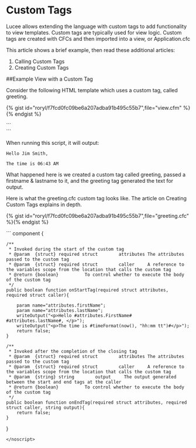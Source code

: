 # Custom Tags

Lucee allows extending the language with custom tags to add functionality to view templates. Custom tags are typically used for view logic. Custom tags are created with CFCs and then imported into a view, or Application.cfc

This article shows a brief example, then read these additional articles:

1. Calling Custom Tags
2. Creating Custom Tags

##Example View with a Custom Tag

Consider the following HTML template which uses a custom tag, called greeting.

{% gist id="roryl/f7fcd0fc09be6a207adba91b495c55b7",file="view.cfm" %}{% endgist %}

<noscript>
```
<html>
<head>
	<meta charset="UTF-8">
	<title>A Basic Custom Tag Example</title>
</head>
<body>
	<div>
		<cf_greeting firstName="Jim" lastName="Smith" />
	</div>
</body>
</html>
```
</noscript>

When running this script, it will output:

```
Hello Jim Smith,

The time is 06:43 AM
```

What happened here is we created a custom tag called greeting, passed a firstname & lastname to it, and the greeting tag generated the text for output. 

Here is what the greeting.cfc custom tag looks like. The article on Creating Custom Tags explains in depth.

{% gist id="roryl/f7fcd0fc09be6a207adba91b495c55b7",file="greeting.cfc" %}{% endgist %}

<noscript>
```
component {

	/**
	 * Invoked during the start of the custom tag
	 * @param  {struct} required struct        attributes The attributes passed to the custom tag
	 * @param  {struct} required struct        caller     A reference to the variables scope from the location that calls the custom tag
	 * @return {boolean}          To control whether to execute the body of the custom tag
	 */
	public boolean function onStartTag(required struct attributes, required struct caller){

		param name="attributes.firstName";
		param name="attributes.lastName";
		writeOutput("<p>Hello #attributes.FirstName# #attributes.lastName#, </p>");
		writeOutput("<p>The time is #timeFormat(now(), "hh:mm tt")#</p>");
		return false;
	}

	/**
	 * Invoked after the completion of the closing tag
	 * @param  {struct} required struct        attributes The attributes passed to the custom tag
	 * @param  {struct} required struct        caller     A reference to the variables scope from the location that calls the custom tag
	 * @param  {string} string        output     The output generated between the start and end tags at the caller
	 * @return {boolean}          To control whether to execute the body of the custom tag
	 */
	public boolean function onEndTag(required struct attributes, required struct caller, string output){
		return false;
	}

}
```
</noscript>




